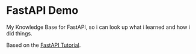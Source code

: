 # FastAPI Demo

My Knowledge Base for FastAPI, so i can look up what i learned and how i did things.

Based on the [FastAPI Tutorial](https://fastapi.tiangolo.com/tutorial/first-steps/).
